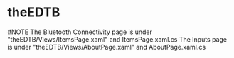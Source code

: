 # theEDTB
#NOTE
The Bluetooth Connectivity page is under "theEDTB/Views/ItemsPage.xaml" and ItemsPage.xaml.cs
The Inputs page is under "theEDTB/Views/AboutPage.xaml" and AboutPage.xaml.cs
